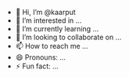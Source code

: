 - 👋 Hi, I’m @kaarput
- 👀 I’m interested in ...
- 🌱 I’m currently learning ...
- 💞️ I’m looking to collaborate on ...
- 📫 How to reach me ...
- 😄 Pronouns: ...
- ⚡ Fun fact: ...

<!---
kaarput/kaarput is a ✨ special ✨ repository because its `README.md` (this file) appears on your GitHub profile.
You can click the Preview link to take a look at your changes.
--->
